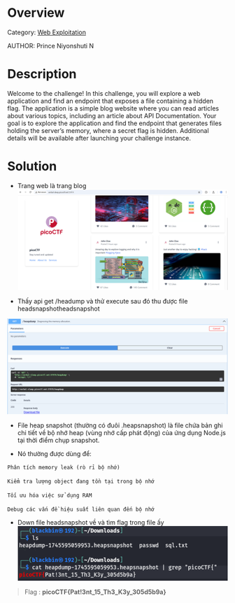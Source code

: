 # Overview 
Category: [Web Exploitation]()

AUTHOR: Prince Niyonshuti N

# Description
Welcome to the challenge! In this challenge, you will explore a web application and find an endpoint that exposes a file containing a hidden flag.
The application is a simple blog website where you can read articles about various topics, including an article about API Documentation. Your goal is to explore the application and find the endpoint that generates files holding the server’s memory, where a secret flag is hidden.
Additional details will be available after launching your challenge instance.

# Solution
- Trang web là trang blog
![](./image/2025-04-23_17-25.png)

- Thấy api get /headump và thử execute sau đó thu được file headsnapshotheadsnapshot

![](./image/2025-04-25_22-32.png)

-  File heap snapshot (thường có đuôi .heapsnapshot) là file chứa bản ghi chi tiết về bộ nhớ heap (vùng nhớ cấp phát động) của ứng dụng Node.js tại thời điểm chụp snapshot.

- Nó thường được dùng để:
```
Phân tích memory leak (rò rỉ bộ nhớ)

Kiểm tra lượng object đang tồn tại trong bộ nhớ

Tối ưu hóa việc sử dụng RAM

Debug các vấn đề hiệu suất liên quan đến bộ nhớ
```

- Down file headsnapshot về và tìm flag trong file ấy 
![](./image/2025-04-25_22-34.png)


>Flag : **picoCTF{Pat!3nt_15_Th3_K3y_305d5b9a}**